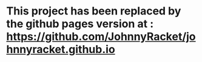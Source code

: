 # This project has been replaced by the github pages version at : https://github.com/JohnnyRacket/johnnyracket.github.io
